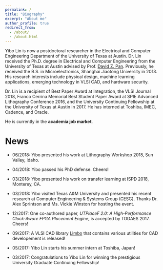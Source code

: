 ```yaml
---
permalink: /
title: "Biography"
excerpt: "About me"
author_profile: true
redirect_from: 
  - /about/
  - /about.html
---
```


Yibo Lin is now a postdoctoral researcher in the Electrical and Computer Engineering Department of the University of Texas at Austin. 
Dr. Lin received the Ph.D. degree in Electrical and Computer Engineering from the University of Texas at Austin advised by Prof. [David Z. Pan](http://www.ece.utexas.edu/~dpan/).
Previously, he received the B.S. in Microelectronics, Shanghai Jiaotong University in 2013.
His research interests include physical design, machine learning applications, emerging technology in VLSI CAD, and hardware security. 

Dr. Lin is a recipient of 
Best Paper Award at Integration, the VLSI Journal 2018, 
Franco Cerrina Memorial Best Student Paper Award at SPIE Advanced Lithography Conference 2016, 
and the University Continuing Fellowship at the University of Texas at Austin in 2017. 
He has interned at Toshiba, IMEC, Cadence, and Oracle.

He is currently in the **academia job market**. 

News
======

* 06/2018: Yibo presented his work at Lithography Workshop 2018, Sun Valley, Idaho. 

* 04/2018: Yibo passed his PhD defense. Cheers!

* 03/2018: Yibo presented his work on transfer learning at ISPD 2018, Monterey, CA.

* 03/2018: Yibo visited Texas A&M University and presented his recent research at Computer Engineering & Systems Group (CESG). 
Thanks Dr. Alex Sprintson and Ms. Vickie Winston for hosting the event. 

* 12/2017: One co-authored paper, _UTPlaceF 2.0: A High-Performance Clock-Aware FPGA Placement Engine_, is accepted by TODAES 2017. Cheers!

* 09/2017: A VLSI CAD library [Limbo](https://github.com/limbo018/Limbo) that contains various utilities for CAD developement is released!

* 05/2017: Yibo Lin starts his summer intern at Toshiba, Japan!

* 03/2017: Congratulations to Yibo Lin for winning the prestigious University Graduate Continuing Fellowship!
